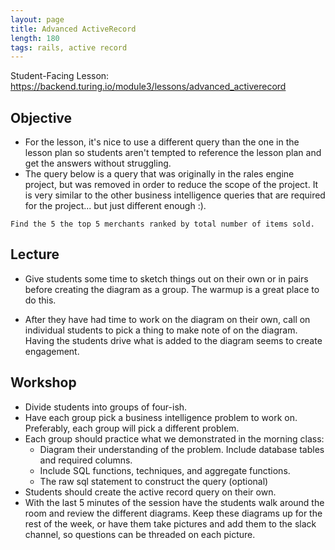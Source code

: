 ```yaml
---
layout: page
title: Advanced ActiveRecord
length: 180
tags: rails, active record
---
```


Student-Facing Lesson: https://backend.turing.io/module3/lessons/advanced_activerecord

## Objective
* For the lesson, it's nice to use a different query than the one in the lesson plan so students aren't tempted to reference the lesson plan and get the answers without struggling.
* The query below is a query that was originally in the rales engine project, but was removed in order to reduce the scope of the project. It is very similar to the other business intelligence queries that are required for the project... but just different enough :).

```
Find the 5 the top 5 merchants ranked by total number of items sold.
```

## Lecture


* Give students some time to sketch things out on their own or in pairs before creating the diagram as a group. The warmup is a great place to do this.

* After they have had time to work on the diagram on their own, call on individual students to pick a thing to make note of on the diagram. Having the students drive what is added to the diagram seems to create engagement.

## Workshop

* Divide students into groups of four-ish.
* Have each group pick a business intelligence problem to work on. Preferably, each group will pick a different problem.
* Each group should practice what we demonstrated in the morning class:
  * Diagram their understanding of the problem. Include database tables and required columns.
  * Include SQL functions, techniques, and aggregate functions.
  * The raw sql statement to construct the query (optional)
* Students should create the active record query on their own.
* With the last 5 minutes of the session have the students walk around the room and review the different diagrams. Keep these diagrams up for the rest of the week, or have them take pictures and add them to the slack channel, so questions can be threaded on each picture.
